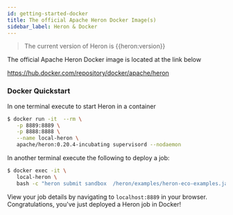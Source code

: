 ```yaml
---
id: getting-started-docker
title: The official Apache Heron Docker Image(s)
sidebar_label: Heron & Docker
---
```

<!--
    Licensed to the Apache Software Foundation (ASF) under one
    or more contributor license agreements.  See the NOTICE file
    distributed with this work for additional information
    regarding copyright ownership.  The ASF licenses this file
    to you under the Apache License, Version 2.0 (the
    "License"); you may not use this file except in compliance
    with the License.  You may obtain a copy of the License at
      http://www.apache.org/licenses/LICENSE-2.0
    Unless required by applicable law or agreed to in writing,
    software distributed under the License is distributed on an
    "AS IS" BASIS, WITHOUT WARRANTIES OR CONDITIONS OF ANY
    KIND, either express or implied.  See the License for the
    specific language governing permissions and limitations
    under the License.
-->

> The current version of Heron is {{heron:version}}

The official Apache Heron Docker image is located at the link below

<a target="_blank" href="https://hub.docker.com/repository/docker/apache/heron">https://hub.docker.com/repository/docker/apache/heron</a>

### Docker Quickstart
In one terminal execute to start Heron in a container

```bash
$ docker run -it  --rm \
   -p 8889:8889 \
   -p 8888:8888 \
   --name local-heron \
   apache/heron:0.20.4-incubating supervisord --nodaemon
```
In another terminal execute the following to deploy a job:
```bash
$ docker exec -it \
   local-heron \
   bash -c "heron submit sandbox  /heron/examples/heron-eco-examples.jar org.apache.heron.eco.Eco --eco-config-file /heron/examples/heron_wordcount.yaml"
```

View your job details by navigating to `localhost:8889` in your browser.  Congratulations, you've just deployed a Heron job in Docker!



